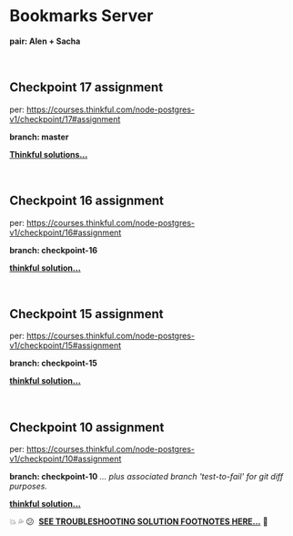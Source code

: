 # Bookmarks Server

**pair: Alen + Sacha**

<br />

## Checkpoint 17 assignment

per: https://courses.thinkful.com/node-postgres-v1/checkpoint/17#assignment

**branch: master**

**[Thinkful solutions...](https://courses.thinkful.com/node-postgres-v1/checkpoint/17#solution)**


<br />


## Checkpoint 16 assignment

per: https://courses.thinkful.com/node-postgres-v1/checkpoint/16#assignment

**branch: checkpoint-16**

**[thinkful solution...](https://github.com/Thinkful-Ed/bookmarks-server/tree/post-delete-postgres-example-solution)**

<br />


## Checkpoint 15 assignment

per: https://courses.thinkful.com/node-postgres-v1/checkpoint/15#assignment

**branch: checkpoint-15**

**[thinkful solution...](https://github.com/Thinkful-Ed/bookmarks-server/tree/db-with-express-example-solution)**

<br />

## Checkpoint 10 assignment
per: https://courses.thinkful.com/node-postgres-v1/checkpoint/10#assignment

**branch: checkpoint-10** 
_... plus associated branch 'test-to-fail' for git diff purposes._

**[thinkful solution...](https://github.com/Thinkful-Ed/bookmarks-server/tree/trello-assignment-example-solution)**

:boom:&nbsp;:sweat_drops:&nbsp;:confused:&nbsp; **[SEE TROUBLESHOOTING SOLUTION FOOTNOTES HERE...](https://github.com/artificialarea/bookmarks-server/blob/checkpoint-10/test/app.spec.js)** :shit:
